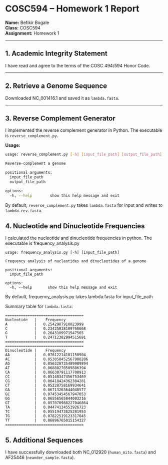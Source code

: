 # COSC594 – Homework 1 Report

**Name:** Befikir Bogale  
**Class:** COSC594  
**Assignment:** Homework 1  

---

## 1. Academic Integrity Statement  
I have read and agree to the terms of the COSC 494/594 Honor Code.  

---

## 2. Retrieve a Genome Sequence  
Downloaded NC_001416.1 and saved it as `lambda.fasta`.  

---

## 3. Reverse Complement Generator  
I implemented the reverse complement generator in Python. The executable is `reverse_complement.py`.  

**Usage:**  
```bash
usage: reverse_complement.py [-h] [input_file_path] [output_file_path]

Reverse-complement a genome

positional arguments:
  input_file_path
  output_file_path

options:
  -h, --help        show this help message and exit
```
    

By default, `reverse_complement.py` takes `lambda.fasta` for input and writes to `lambda.rev.fasta`.

## 4. Nucleotide and Dinucleotide Frequencies
I calculated the nucleotide and dinucleotide frequencies in python. The executable is frequency_analysis.py

```
usage: frequency_analysis.py [-h] [input_file_path]

Frequency analysis of nucleotides and dinucleotides of a genome

positional arguments:
  input_file_path

options:
  -h, --help       show this help message and exit
```

By default, frequency_analysis.py takes lambda.fasta for input_file_path

Summary table for `lambda.fasta`:
```
===================================
Nucleotide   |    Frequency
A            |   0.2542987918023999
C            |   0.23425838109768668
G            |   0.2643189971547565
T            |   0.24712382994515691
===================================
===================================
Dinucleotide |    Frequency
AA           |   0.07612214181150904
AC           |   0.053050452567988286
AG           |   0.056328735489989894
AT           |   0.06880270509886394
CA           |   0.06630791117708913
CC           |   0.05148347456753469
CG           |   0.06418424362384281
CT           |   0.05228758169934641
GA           |   0.06713263644048577
GC           |   0.07453454567947053
GG           |   0.06556565844003216
GT           |   0.057070988227046864
TA           |   0.04474134553926723
TC           |   0.05519473825281953
TG           |   0.07822519123317045
TT           |   0.06896765015154327
===================================
```

## 5.  Additional Sequences
I have successfully downloaded both NC_012920 (`human_mito.fasta`) and AF25446 (`neander_sample.fasta`).

